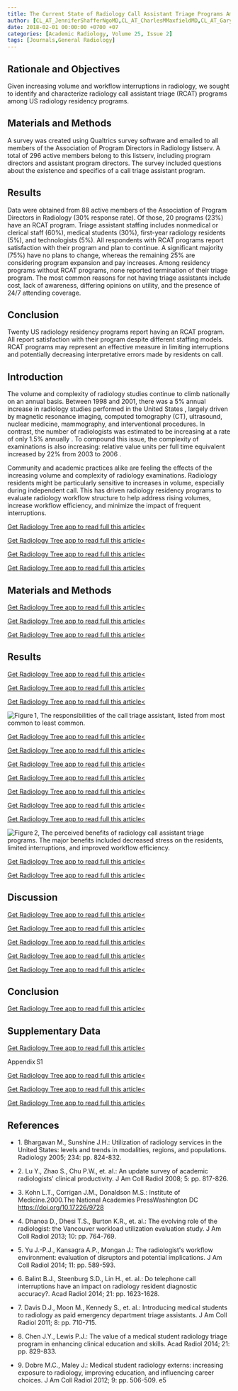 ```yaml
---
title: The Current State of Radiology Call Assistant Triage Programs Among US Radiology Residency Programs
author: [CL_AT_JenniferShafferNgoMD,CL_AT_CharlesMMaxfieldMD,CL_AT_GaryRSchoolerMD]
date: 2018-02-01 00:00:00 +0700 +07
categories: [Academic Radiology, Volume 25, Issue 2]
tags: [Journals,General Radiology]
---
```

## Rationale and Objectives

Given increasing volume and workflow interruptions in radiology, we sought to identify and characterize radiology call assistant triage (RCAT) programs among US radiology residency programs.

## Materials and Methods

A survey was created using Qualtrics survey software and emailed to all members of the Association of Program Directors in Radiology listserv. A total of 296 active members belong to this listserv, including program directors and assistant program directors. The survey included questions about the existence and specifics of a call triage assistant program.

## Results

Data were obtained from 88 active members of the Association of Program Directors in Radiology (30% response rate). Of those, 20 programs (23%) have an RCAT program. Triage assistant staffing includes nonmedical or clerical staff (60%), medical students (30%), first-year radiology residents (5%), and technologists (5%). All respondents with RCAT programs report satisfaction with their program and plan to continue. A significant majority (75%) have no plans to change, whereas the remaining 25% are considering program expansion and pay increases. Among residency programs without RCAT programs, none reported termination of their triage program. The most common reasons for not having triage assistants include cost, lack of awareness, differing opinions on utility, and the presence of 24/7 attending coverage.

## Conclusion

Twenty US radiology residency programs report having an RCAT program. All report satisfaction with their program despite different staffing models. RCAT programs may represent an effective measure in limiting interruptions and potentially decreasing interpretative errors made by residents on call.

## Introduction

The volume and complexity of radiology studies continue to climb nationally on an annual basis. Between 1998 and 2001, there was a 5% annual increase in radiology studies performed in the United States , largely driven by magnetic resonance imaging, computed tomography (CT), ultrasound, nuclear medicine, mammography, and interventional procedures. In contrast, the number of radiologists was estimated to be increasing at a rate of only 1.5% annually . To compound this issue, the complexity of examinations is also increasing: relative value units per full time equivalent increased by 22% from 2003 to 2006 .

Community and academic practices alike are feeling the effects of the increasing volume and complexity of radiology examinations. Radiology residents might be particularly sensitive to increases in volume, especially during independent call. This has driven radiology residency programs to evaluate radiology workflow structure to help address rising volumes, increase workflow efficiency, and minimize the impact of frequent interruptions.

[Get Radiology Tree app to read full this article<](https://clinicalpub.com/app)

[Get Radiology Tree app to read full this article<](https://clinicalpub.com/app)

[Get Radiology Tree app to read full this article<](https://clinicalpub.com/app)

[Get Radiology Tree app to read full this article<](https://clinicalpub.com/app)

## Materials and Methods

[Get Radiology Tree app to read full this article<](https://clinicalpub.com/app)

[Get Radiology Tree app to read full this article<](https://clinicalpub.com/app)

[Get Radiology Tree app to read full this article<](https://clinicalpub.com/app)

## Results

[Get Radiology Tree app to read full this article<](https://clinicalpub.com/app)

[Get Radiology Tree app to read full this article<](https://clinicalpub.com/app)

[Get Radiology Tree app to read full this article<](https://clinicalpub.com/app)

![Figure 1, The responsibilities of the call triage assistant, listed from most common to least common.](https://storage.googleapis.com/dl.dentistrykey.com/clinical/TheCurrentStateofRadiologyCallAssistantTriageProgramsAmongUSRadiologyResidencyPrograms/0_1s20S1076633217304129.jpg)

[Get Radiology Tree app to read full this article<](https://clinicalpub.com/app)

[Get Radiology Tree app to read full this article<](https://clinicalpub.com/app)

[Get Radiology Tree app to read full this article<](https://clinicalpub.com/app)

[Get Radiology Tree app to read full this article<](https://clinicalpub.com/app)

[Get Radiology Tree app to read full this article<](https://clinicalpub.com/app)

[Get Radiology Tree app to read full this article<](https://clinicalpub.com/app)

[Get Radiology Tree app to read full this article<](https://clinicalpub.com/app)

![Figure 2, The perceived benefits of radiology call assistant triage programs. The major benefits included decreased stress on the residents, limited interruptions, and improved workflow efficiency.](https://storage.googleapis.com/dl.dentistrykey.com/clinical/TheCurrentStateofRadiologyCallAssistantTriageProgramsAmongUSRadiologyResidencyPrograms/1_1s20S1076633217304129.jpg)

[Get Radiology Tree app to read full this article<](https://clinicalpub.com/app)

[Get Radiology Tree app to read full this article<](https://clinicalpub.com/app)

## Discussion

[Get Radiology Tree app to read full this article<](https://clinicalpub.com/app)

[Get Radiology Tree app to read full this article<](https://clinicalpub.com/app)

[Get Radiology Tree app to read full this article<](https://clinicalpub.com/app)

[Get Radiology Tree app to read full this article<](https://clinicalpub.com/app)

[Get Radiology Tree app to read full this article<](https://clinicalpub.com/app)

## Conclusion

[Get Radiology Tree app to read full this article<](https://clinicalpub.com/app)

## Supplementary Data

[Get Radiology Tree app to read full this article<](https://clinicalpub.com/app)

Appendix S1

[Get Radiology Tree app to read full this article<](https://clinicalpub.com/app)

[Get Radiology Tree app to read full this article<](https://clinicalpub.com/app)

[Get Radiology Tree app to read full this article<](https://clinicalpub.com/app)

## References

- 1\. Bhargavan M., Sunshine J.H.: Utilization of radiology services in the United States: levels and trends in modalities, regions, and populations. Radiology 2005; 234: pp. 824-832.


- 2\. Lu Y., Zhao S., Chu P.W., et. al.: An update survey of academic radiologists' clinical productivity. J Am Coll Radiol 2008; 5: pp. 817-826.


- 3\. Kohn L.T., Corrigan J.M., Donaldson M.S.: Institute of Medicine.2000.The National Academies PressWashington DC https://doi.org/10.17226/9728

- 4\. Dhanoa D., Dhesi T.S., Burton K.R., et. al.: The evolving role of the radiologist: the Vancouver workload utilization evaluation study. J Am Coll Radiol 2013; 10: pp. 764-769.


- 5\. Yu J.-P.J., Kansagra A.P., Mongan J.: The radiologist's workflow environment: evaluation of disruptors and potential implications. J Am Coll Radiol 2014; 11: pp. 589-593.


- 6\. Balint B.J., Steenburg S.D., Lin H., et. al.: Do telephone call interruptions have an impact on radiology resident diagnostic accuracy?. Acad Radiol 2014; 21: pp. 1623-1628.


- 7\. Davis D.J., Moon M., Kennedy S., et. al.: Introducing medical students to radiology as paid emergency department triage assistants. J Am Coll Radiol 2011; 8: pp. 710-715.


- 8\. Chen J.Y., Lewis P.J.: The value of a medical student radiology triage program in enhancing clinical education and skills. Acad Radiol 2014; 21: pp. 829-833.


- 9\. Dobre M.C., Maley J.: Medical student radiology externs: increasing exposure to radiology, improving education, and influencing career choices. J Am Coll Radiol 2012; 9: pp. 506-509. e5